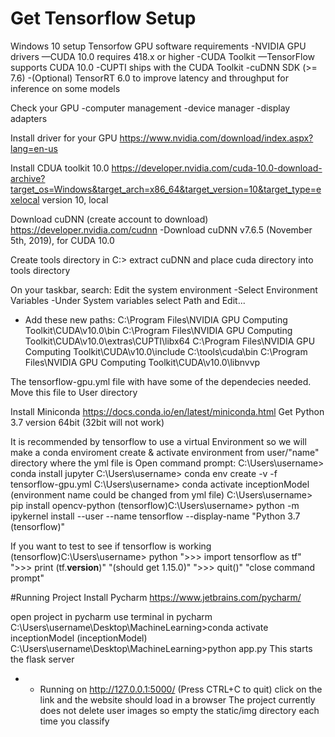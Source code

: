 # Get Tensorflow Setup
Windows 10 setup
Tensorfow GPU software requirements
-NVIDIA GPU drivers —CUDA 10.0 requires 418.x or higher
-CUDA Toolkit —TensorFlow supports CUDA 10.0 
-CUPTI ships with the CUDA Toolkit
-cuDNN SDK (>= 7.6)
-(Optional) TensorRT 6.0 to improve latency and throughput for inference on some models

Check your GPU
-computer management
-device manager
-display adapters

Install driver for your GPU
https://www.nvidia.com/download/index.aspx?lang=en-us

Install CDUA toolkit 10.0
https://developer.nvidia.com/cuda-10.0-download-archive?target_os=Windows&target_arch=x86_64&target_version=10&target_type=exelocal
version 10, local

Download cuDNN (create account to download)
https://developer.nvidia.com/cudnn
-Download cuDNN v7.6.5 (November 5th, 2019), for CUDA 10.0

Create tools directory in C:\>
extract cuDNN and place cuda directory into tools directory

On your taskbar, search: Edit the system environment
-Select Environment Variables
-Under System variables select Path and Edit...
- Add these new paths:
	C:\Program Files\NVIDIA GPU Computing Toolkit\CUDA\v10.0\bin
	C:\Program Files\NVIDIA GPU Computing Toolkit\CUDA\v10.0\extras\CUPTI\libx64
	C:\Program Files\NVIDIA GPU Computing Toolkit\CUDA\v10.0\include
	C:\tools\cuda\bin
	C:\Program Files\NVIDIA GPU Computing Toolkit\CUDA\v10.0\libnvvp
  
The tensorflow-gpu.yml file with have some of the dependecies needed.
Move this file to User directory
  
Install Miniconda
https://docs.conda.io/en/latest/miniconda.html
Get Python 3.7 version 64bit (32bit will not work)

It is recommended by tensorflow to use a virtual Environment so we will make a conda enviroment
create & activate environment from user/"name" directory where the yml file is
Open command prompt:
C:\Users\username> conda install jupyter
C:\Users\username> conda env create -v -f tensorflow-gpu.yml
C:\Users\username> conda activate inceptionModel   (environment name could be changed from yml file)
C:\Users\username> pip install opencv-python
(tensorflow)C:\Users\username> python -m ipykernel install --user --name tensorflow --display-name "Python 3.7 (tensorflow)"
 
 If you want to test to see if tensorflow is working
(tensorflow)C:\Users\username> python
">>> import tensorflow as tf"
">>> print (tf.__version__)"
"(should get 1.15.0)"
">>> quit()"
"close command prompt"
 
#Running Project
Install Pycharm
https://www.jetbrains.com/pycharm/

open project in pycharm
use terminal in pycharm
C:\Users\username\Desktop\MachineLearning>conda activate inceptionModel
(inceptionModel) C:\Users\username\Desktop\MachineLearning>python app.py
This starts the flask server
-   * Running on http://127.0.0.1:5000/ (Press CTRL+C to quit)
click on the link and the website should load in a browser
The project currently does not delete user images so empty the  static/img directory each time you classify
